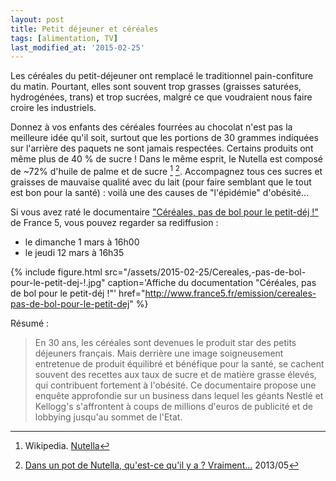 ```yaml
---
layout: post
title: Petit déjeuner et céréales
tags: [alimentation, TV]
last_modified_at: '2015-02-25'
---
```


Les céréales du petit-déjeuner ont remplacé le traditionnel pain-confiture du matin. Pourtant, elles sont souvent trop grasses (graisses saturées, hydrogénées, trans) et trop sucrées, malgré ce que voudraient nous faire croire les industriels.

Donnez à vos enfants des céréales fourrées au chocolat n'est pas la meilleure idée qu'il soit, surtout que les portions de 30 grammes indiquées sur l'arrière des paquets ne sont jamais respectées. Certains produits ont même plus de 40 % de sucre ! Dans le même esprit, le Nutella est composé de ~72% d'huile de palme et de sucre [^1] [^2]. Accompagnez tous ces sucres et graisses de mauvaise qualité avec du lait (pour faire semblant que le tout est bon pour la santé)  : voilà une des causes de "l'épidémie" d'obésité...

Si vous avez raté le documentaire ["Céréales, pas de bol pour le petit-déj !"](http://www.france5.fr/emission/cereales-pas-de-bol-pour-le-petit-dej) de France 5, vous pouvez regarder sa rediffusion :

- le dimanche 1 mars à 16h00
- le jeudi 12 mars à 16h35

{% include figure.html src="/assets/2015-02-25/Cereales,-pas-de-bol-pour-le-petit-dej-!.jpg" caption='Affiche du documentation "Céréales, pas de bol pour le petit-déj !"' href="http://www.france5.fr/emission/cereales-pas-de-bol-pour-le-petit-dej" %}

Résumé :

> En 30 ans, les céréales sont devenues le produit star des petits déjeuners français. Mais derrière une image soigneusement entretenue de produit équilibré et bénéfique pour la santé, se cachent souvent des recettes aux taux de sucre et de matière grasse élevés, qui contribuent fortement à l'obésité. Ce documentaire propose une enquête approfondie sur un business dans lequel les géants Nestlé et Kellogg's s'affrontent à coups de millions d'euros de publicité et de lobbying jusqu'au sommet de l'Etat.

[^1]: Wikipedia.
      [Nutella](http://fr.wikipedia.org/wiki/Nutella)

[^2]: [Dans un pot de Nutella, qu'est-ce qu'il y a ? Vraiment...](http://vivresanshuiledepalme.blogspot.fr/2013/05/dans-un-pot-de-nutella-quest-ce-quil-y.html)
      2013/05
